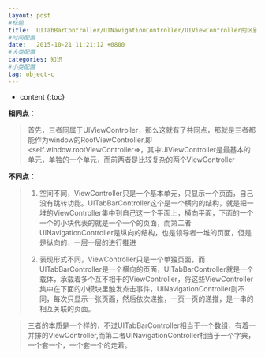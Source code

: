 ```yaml
---
layout: post
#标题
title:  UITabBarController/UINavigationController/UIViewController的区别与联系
#时间配置
date:   2015-10-21 11:21:12 +0800
#大类配置
categories: 知识
#小类配置
tag: object-c
---
```


* content
{:toc}


**相同点：**

> 首先，三者同属于UIViewController，那么这就有了共同点，那就是三者都能作为window的RootViewController,即<self.window.rootViewController=>，其中UIViewController是最基本的单元，单独的一个单元，而前两者是比较复杂的两个ViewController

**不同点：**

> 1. 空间不同，ViewController只是一个基本单元，只显示一个页面，自己没有跳转功能。UITabBarController这个是一个横向的结构，就是把一堆的ViewController集中到自己这一个平面上，横向平面，下面的一个一个的小块代表的就是一个一个的页面，而第二者UINavigationController是纵向的结构，也是领导者一堆的页面，但是是纵向的，一层一层的进行推进
>
> 2. 表现形式不同，ViewController只是一个单独页面，而UITabBarController是一个横向的页面，UITabBarController就是一个载体，承载着多个互不相干的ViewController，将这些ViewController集中在下面的小模块里触发点击事件，UINavigationController则不同，每次只显示一张页面，然后依次递推，一页一页的递推，是一串的相互关联的页面。

> 三者的本质是一个样的，不过UITabBarController相当于一个数组，有着一并排的ViewController,而第二者UINavigationController相当于一个字典，一个套一个，一个套一个的走着。